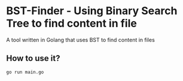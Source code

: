 # BST-Finder - Using Binary Search Tree to find content in file

A tool written in Golang that uses BST to find content in files

## How to use it?
```
go run main.go
```
